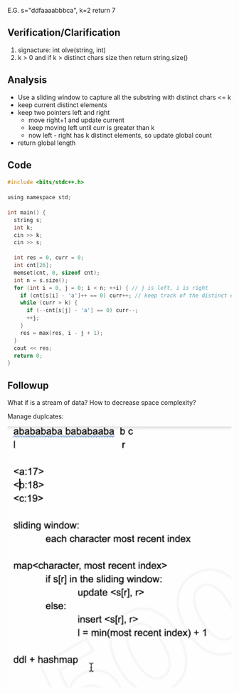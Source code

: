 E.G. s="ddfaaaabbbca", k=2 return 7

## Verification/Clarification

1. signacture: int olve(string, int)
2. k > 0 and if k > distinct chars size then return string.size()

## Analysis

- Use a sliding window to capture all the substring with distinct chars <= k
- keep current distinct elements
- keep two pointers left and right
  - move right+1 and update current
  - keep moving left until curr is greater than k
  - now left - right has k distinct elements, so update global count
- return global length

## Code

```c
#include <bits/stdc++.h>

using namespace std;

int main() {
  string s;
  int k;
  cin >> k;
  cin >> s;

  int res = 0, curr = 0;
  int cnt[26];
  memset(cnt, 0, sizeof cnt);
  int n = s.size();
  for (int i = 0, j = 0; i < n; ++i) { // j is left, i is right
    if (cnt[s[i] - 'a']++ == 0) curr++; // keep track of the distinct element in [j:i]
    while (curr > k) {
      if (--cnt[s[j] - 'a'] == 0) curr--;
      ++j;
    }
    res = max(res, i - j + 1);
  }
  cout << res;
  return 0;
}
```

## Followup

What if is a stream of data? How to decrease space complexity?

Manage duplcates: 

![Screen Shot 2020-06-25 at 4.29.03 PM.png](resources/DE0C972387FAB30C9C0B1498C49A4E08.png)



